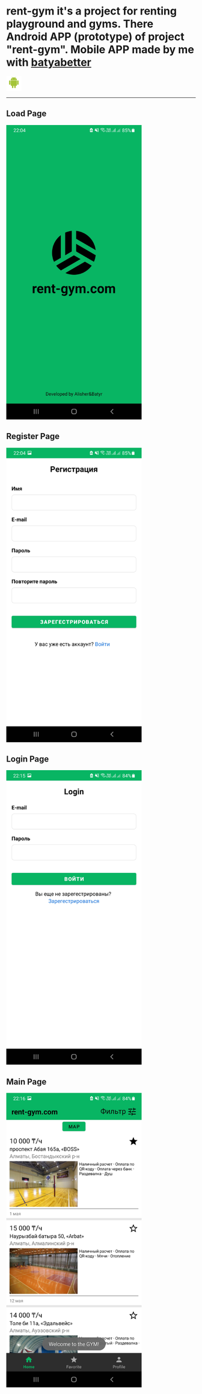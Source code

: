# rent-gym it's a project for renting playground and gyms. There Android APP (prototype) of project "rent-gym". Mobile APP made by me with [batyabetter](https://github.com/batyabetter)
<a href="https://developer.android.com" target="_blank" rel="noreferrer"> <img src="https://raw.githubusercontent.com/devicons/devicon/master/icons/android/android-original-wordmark.svg" alt="android" width="40" height="40"/> </a>
_____

## Load Page

<img src="https://github.com/LEMDER/rent-gym-androidapp/blob/main/images/Screenshot_20230519-220419_rent-gym.jpg" alt="Load page" width="360" height="780">

## Register Page

<img src="https://github.com/LEMDER/rent-gym-androidapp/blob/main/images/Screenshot_20230519-220426_rent-gym.jpg" alt="Register page" width="360" height="780">

## Login Page

<img src="https://github.com/LEMDER/rent-gym-androidapp/blob/main/images/Screenshot_20230519-221557_rent-gym.jpg" alt="Login page" width="360" height="780">

## Main Page

<img src="https://github.com/LEMDER/rent-gym-androidapp/blob/main/images/Screenshot_20230519-221621_rent-gym.jpg" alt="Login page" width="360" height="780">

